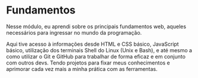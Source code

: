 # Fundamentos

Nesse módulo, eu aprendi sobre os principais fundamentos web, aqueles necessários para ingressar no mundo da programação.

Aqui tive acesso à informações desde HTML e CSS básico, JavaScript básico, utilização dos terminais Shell do Linux (Unix e Bash), e até mesmo a como utilizar o Git e GitHub para trabalhar de forma eficaz e em conjunto com outros devs. Tendo projetos para fixar meus conhecimentos e aprimorar cada vez mais a minha prática com as ferramentas.
